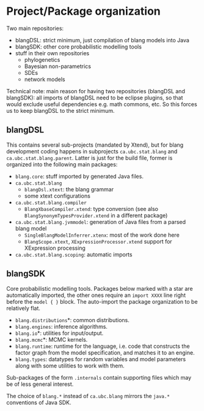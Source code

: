 # Project/Package organization

Two main repositories:

- blangDSL: strict minimum, just compilation of blang models into Java
- blangSDK: other core probabilistic modelling tools
- stuff in their own repositories
    - phylogenetics
    - Bayesian non-parametrics
    - SDEs
    - network models

Technical note: main reason for having two repositories (blangDSL and blangSDK): all imports of blangDSL need to be eclipse plugins, so that would exclude useful dependencies e.g. math commons, etc. So this forces us to keep blangDSL to the strict minimum.


## blangDSL

This contains several sub-projects (mandated by Xtend), but for blang development coding happens in subprojects ``ca.ubc.stat.blang`` and ``ca.ubc.stat.blang.parent``. Latter is just for the build file, former is organized into the following main packages:

- ``blang.core``: stuff imported by generated Java files.
- ``ca.ubc.stat.blang``
    - ``blangDsl.xtext``: the blang grammar
    - some xtext configurations
- ``ca.ubc.stat.blang.compiler``
    - ``BlangXbaseCompiler.xtend``: type conversion (see also ``BlangSynonymTypesProvider.xtend`` in a different package)
- ``ca.ubc.stat.blang.jvmmodel``: generation of Java files from a parsed blang model
    - ``SingleBlangModelInferrer.xtenx``: most of the work done here
    - ``BlangScope.xtext``, ``XExpressionProcessor.xtend`` support for XExpression processing
- ``ca.ubc.stat.blang.scoping``: automatic imports

## blangSDK

Core probabilistic modelling tools. Packages below marked with a star are automatically imported, the other ones require an ``import XXXX`` line right before the ``model { }`` block. The auto-import the package organization to be relatively flat. 

- ``blang.distributions``*: common distributions.
- ``blang.engines``: inference algorithms.
- ``blang.io``*: utilities for input/output.
- ``blang.mcmc``*: MCMC kernels.
- ``blang.runtime``: runtime for the language, i.e. code that constructs the factor graph from the model specification, and matches it to an engine.
- ``blang.types``: datatypes for random variables and model parameters along with some utilities to work with them.

Sub-packages of the form ``.internals`` contain supporting files which may be of less general interest. 

The choice of ``blang.*`` instead of ``ca.ubc.blang`` mirrors the ``java.*`` conventions of Java SDK.